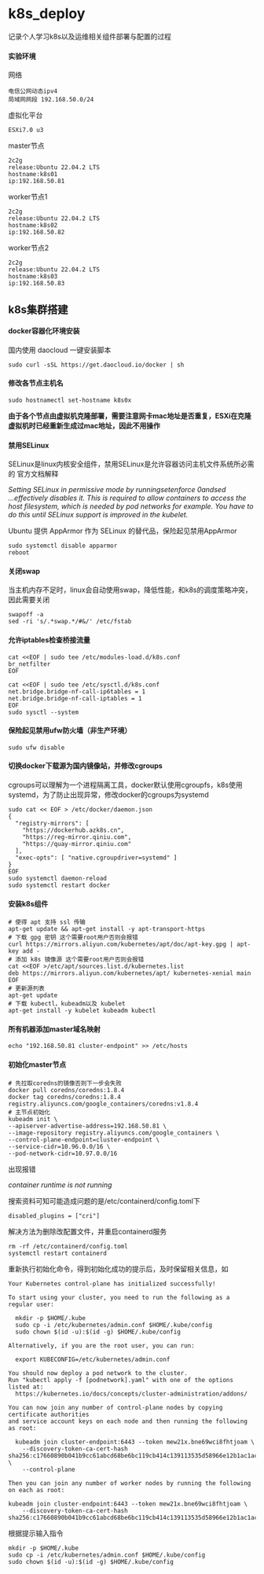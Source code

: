 # k8s_deploy
记录个人学习k8s以及运维相关组件部署与配置的过程

#### 实验环境
网络
```
电信公网动态ipv4
局域网网段 192.168.50.0/24
```
虚拟化平台
```
ESXi7.0 u3
```
master节点
```
2c2g
release:Ubuntu 22.04.2 LTS
hostname:k8s01
ip:192.168.50.81
```
worker节点1
```
2c2g
release:Ubuntu 22.04.2 LTS
hostname:k8s02
ip:192.168.50.82
```
worker节点2
```
2c2g
release:Ubuntu 22.04.2 LTS
hostname:k8s03
ip:192.168.50.83
```

## k8s集群搭建
#### docker容器化环境安装
国内使用 daocloud 一键安装脚本
```
sudo curl -sSL https://get.daocloud.io/docker | sh
```
#### 修改各节点主机名
```
sudo hostnamectl set-hostname k8s0x
```
**由于各个节点由虚拟机克隆部署，需要注意网卡mac地址是否重复，ESXi在克隆虚拟机时已经重新生成过mac地址，因此不用操作**
#### 禁用SELinux
SELinux是linux内核安全组件，禁用SELinux是允许容器访问主机文件系统所必需的
官方文档解释

*Setting SELinux in permissive mode by runningsetenforce 0andsed ...effectively disables it. This is required to allow containers to access the host filesystem, which is needed by pod networks for example. You have to do this until SELinux support is improved in the kubelet.*

Ubuntu 提供 AppArmor 作为 SELinux 的替代品，保险起见禁用AppArmor
```
sudo systemctl disable apparmor
reboot
```
#### 关闭swap
当主机内存不足时，linux会自动使用swap，降低性能，和k8s的调度策略冲突，因此需要关闭
```
swapoff -a  
sed -ri 's/.*swap.*/#&/' /etc/fstab
```
#### 允许iptables检查桥接流量
```
cat <<EOF | sudo tee /etc/modules-load.d/k8s.conf
br_netfilter
EOF

cat <<EOF | sudo tee /etc/sysctl.d/k8s.conf
net.bridge.bridge-nf-call-ip6tables = 1
net.bridge.bridge-nf-call-iptables = 1
EOF
sudo sysctl --system
```
#### 保险起见禁用ufw防火墙（非生产环境）
```
sudo ufw disable
```
#### 切换docker下载源为国内镜像站，并修改cgroups
cgroups可以理解为一个进程隔离工具，docker默认使用cgroupfs，k8s使用systemd，为了防止出现异常，修改docker的cgroups为systemd
```
sudo cat << EOF > /etc/docker/daemon.json
{
  "registry-mirrors": [
    "https://dockerhub.azk8s.cn",
    "https://reg-mirror.qiniu.com",
    "https://quay-mirror.qiniu.com"
  ],
  "exec-opts": [ "native.cgroupdriver=systemd" ]
}
EOF
sudo systemctl daemon-reload
sudo systemctl restart docker
```
#### 安装k8s组件
```
# 使得 apt 支持 ssl 传输
apt-get update && apt-get install -y apt-transport-https
# 下载 gpg 密钥 这个需要root用户否则会报错
curl https://mirrors.aliyun.com/kubernetes/apt/doc/apt-key.gpg | apt-key add - 
# 添加 k8s 镜像源 这个需要root用户否则会报错
cat <<EOF >/etc/apt/sources.list.d/kubernetes.list
deb https://mirrors.aliyun.com/kubernetes/apt/ kubernetes-xenial main
EOF
# 更新源列表
apt-get update
# 下载 kubectl，kubeadm以及 kubelet
apt-get install -y kubelet kubeadm kubectl
```
#### 所有机器添加master域名映射
```
echo "192.168.50.81 cluster-endpoint" >> /etc/hosts
```
#### 初始化master节点
```
# 先拉取coredns的镜像否则下一步会失败
docker pull coredns/coredns:1.8.4
docker tag coredns/coredns:1.8.4 registry.aliyuncs.com/google_containers/coredns:v1.8.4
# 主节点初始化
kubeadm init \
--apiserver-advertise-address=192.168.50.81 \
--image-repository registry.aliyuncs.com/google_containers \
--control-plane-endpoint=cluster-endpoint \
--service-cidr=10.96.0.0/16 \
--pod-network-cidr=10.97.0.0/16
```
出现报错

*container runtime is not running*

搜索资料可知可能造成问题的是/etc/containerd/config.toml下
```
disabled_plugins = ["cri"]
```
解决方法为删除改配置文件，并重启containerd服务
```
rm -rf /etc/containerd/config.toml
systemctl restart containerd
```
重新执行初始化命令，得到初始化成功的提示后，及时保留相关信息，如
```
Your Kubernetes control-plane has initialized successfully!

To start using your cluster, you need to run the following as a regular user:

  mkdir -p $HOME/.kube
  sudo cp -i /etc/kubernetes/admin.conf $HOME/.kube/config
  sudo chown $(id -u):$(id -g) $HOME/.kube/config

Alternatively, if you are the root user, you can run:

  export KUBECONFIG=/etc/kubernetes/admin.conf

You should now deploy a pod network to the cluster.
Run "kubectl apply -f [podnetwork].yaml" with one of the options listed at:
  https://kubernetes.io/docs/concepts/cluster-administration/addons/

You can now join any number of control-plane nodes by copying certificate authorities
and service account keys on each node and then running the following as root:

  kubeadm join cluster-endpoint:6443 --token mew21x.bne69wci8fhtjoam \
	--discovery-token-ca-cert-hash sha256:c17660890b041b9cc61abcd68be6bc119cb414c139113535d58966e12b1ac1ac \
	--control-plane 

Then you can join any number of worker nodes by running the following on each as root:

kubeadm join cluster-endpoint:6443 --token mew21x.bne69wci8fhtjoam \
	--discovery-token-ca-cert-hash sha256:c17660890b041b9cc61abcd68be6bc119cb414c139113535d58966e12b1ac1ac
```
根据提示输入指令
```
mkdir -p $HOME/.kube
sudo cp -i /etc/kubernetes/admin.conf $HOME/.kube/config
sudo chown $(id -u):$(id -g) $HOME/.kube/config
```
